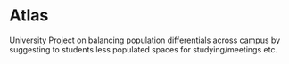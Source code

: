 # Atlas
University Project on balancing population differentials across campus by suggesting to students less populated spaces for studying/meetings etc. 
